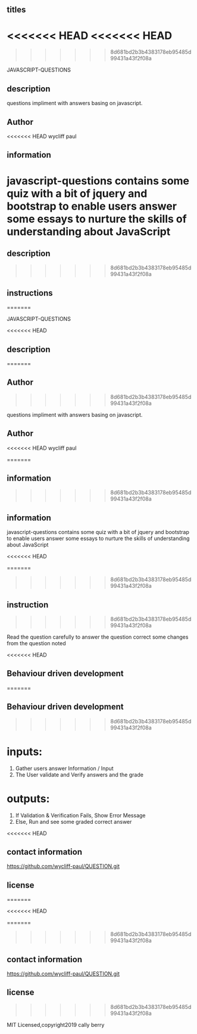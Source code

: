 ## titles
<<<<<<< HEAD
<<<<<<< HEAD
=======

>>>>>>> 8d681bd2b3b4383178eb95485d99431a43f2f08a

JAVASCRIPT-QUESTIONS

## description

questions impliment with answers basing on javascript.

## Author

<<<<<<< HEAD
wycliff paul

## information

javascript-questions contains some quiz with a bit of jquery and bootstrap to enable users answer some essays to nurture the skills of understanding about JavaScript
=======
## description
>>>>>>> 8d681bd2b3b4383178eb95485d99431a43f2f08a

## instructions
=======


JAVASCRIPT-QUESTIONS



<<<<<<< HEAD

## description

=======
## Author
>>>>>>> 8d681bd2b3b4383178eb95485d99431a43f2f08a


questions impliment with answers basing on javascript.



## Author


<<<<<<< HEAD
wycliff paul


=======
## information
>>>>>>> 8d681bd2b3b4383178eb95485d99431a43f2f08a



## information



javascript-questions contains some quiz with a bit of jquery and bootstrap to enable users answer some essays to nurture the skills of understanding about JavaScript



<<<<<<< HEAD



=======
>>>>>>> 8d681bd2b3b4383178eb95485d99431a43f2f08a
## instruction


>>>>>>> 8d681bd2b3b4383178eb95485d99431a43f2f08a

Read the question carefully to answer the question
correct some changes from the question noted

<<<<<<< HEAD
## Behaviour driven development
=======




## Behaviour driven development



>>>>>>> 8d681bd2b3b4383178eb95485d99431a43f2f08a

# inputs:

1. Gather users answer Information / Input
2. The User validate and Verify answers and the grade



# outputs:

1. If Validation & Verification Fails, Show Error Message
2. Else, Run and see some graded correct answer

<<<<<<< HEAD
##  contact information

https://github.com/wycliff-paul/QUESTION.git

## license
=======



<<<<<<< HEAD


=======
>>>>>>> 8d681bd2b3b4383178eb95485d99431a43f2f08a
## contact information



https://github.com/wycliff-paul/QUESTION.git




## license



>>>>>>> 8d681bd2b3b4383178eb95485d99431a43f2f08a

MIT Licensed,copyright2019 cally berry
